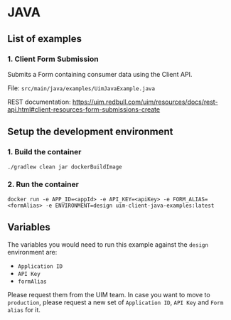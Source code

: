 # JAVA

## List of examples

### 1. Client Form Submission
Submits a Form containing consumer data using the Client API.

File: `src/main/java/examples/UimJavaExample.java`

REST documentation: https://uim.redbull.com/uim/resources/docs/rest-api.html#client-resources-form-submissions-create

## Setup the development environment
### 1. Build the container
`./gradlew clean jar dockerBuildImage`
 
### 2. Run the container
`docker run -e APP_ID=<appId> -e API_KEY=<apiKey> -e FORM_ALIAS=<formAlias> -e ENVIRONMENT=design uim-client-java-examples:latest`

## Variables

The variables you would need to run this example against the `design` environment are:
* `Application ID`
* `API Key`
* `formAlias`

Please request them from the UIM team. In case you want to move to `production`, please request a new set of `Application ID`, `API Key` and `Form alias` for it.
